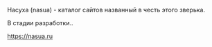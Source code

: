 Насуха (nasua) - каталог сайтов названный в честь этого зверька.

В стадии разработки..

<a href="https://nasua.ru">https://nasua.ru</a>
